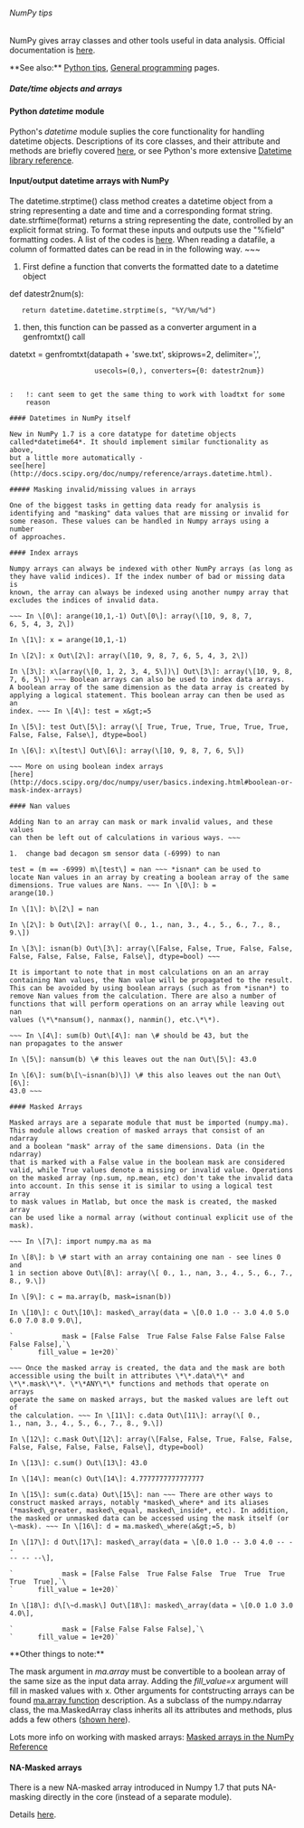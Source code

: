 ###### NumPy tips

NumPy gives array classes and other tools useful in data analysis.
Official documentation is [here](http://docs.scipy.org/doc/).

 **See also:\*\* [Python tips](procedures:pythontips),
        [General programming](procedures:programming) pages.

##### Date/time objects and arrays

#### Python *datetime* module

Python's *datetime* module suplies the core functionality for handling
datetime objects. Descriptions of its core classes, and their attribute
and methods are briefly covered
[here](procedures:pythontips#The_datetime_module), or see
Python's more extensive [Datetime library
reference](http://docs.python.org/library/datetime.html).

#### Input/output datetime arrays with NumPy

The datetime.strptime() class method creates a datetime object from a
string representing a date and time and a corresponding format string.
date.strftime(format) returns a string representing the date, controlled
by an explicit format string. To format these inputs and outputs use the
"%field" formatting codes. A list of the codes is
[here](http://docs.python.org/library/datetime.html#strftime-strptime-behavior).
When reading a datafile, a column of formatted dates can be read in in
the following way. ~~~

1.  First define a function that converts the formatted date to a
    datetime object

def datestr2num(s):

`   return datetime.datetime.strptime(s, "%Y/%m/%d")`

1.  then, this function can be passed as a converter argument in
    a genfromtxt() call

datetxt = genfromtxt(datapath + 'swe.txt', skiprows=2, delimiter=',',

`                     usecols=(0,), converters={0: datestr2num})`

~~~

:   !: cant seem to get the same thing to work with loadtxt for some
    reason

#### Datetimes in NumPy itself

New in NumPy 1.7 is a core datatype for datetime objects
called*datetime64*. It should implement similar functionality as above,
but a little more automatically -
see[here](http://docs.scipy.org/doc/numpy/reference/arrays.datetime.html).

##### Masking invalid/missing values in arrays

One of the biggest tasks in getting data ready for analysis is
identifying and "masking" data values that are missing or invalid for
some reason. These values can be handled in Numpy arrays using a number
of approaches.

#### Index arrays

Numpy arrays can always be indexed with other NumPy arrays (as long as
they have valid indices). If the index number of bad or missing data is
known, the array can always be indexed using another numpy array that
excludes the indices of invalid data.

~~~ In \[0\]: arange(10,1,-1) Out\[0\]: array(\[10, 9, 8, 7,
6, 5, 4, 3, 2\])

In \[1\]: x = arange(10,1,-1)

In \[2\]: x Out\[2\]: array(\[10, 9, 8, 7, 6, 5, 4, 3, 2\])

In \[3\]: x\[array(\[0, 1, 2, 3, 4, 5\])\] Out\[3\]: array(\[10, 9, 8,
7, 6, 5\]) ~~~ Boolean arrays can also be used to index data arrays.
A boolean array of the same dimension as the data array is created by
applying a logical statement. This boolean array can then be used as an
index. ~~~ In \[4\]: test = x&gt;=5

In \[5\]: test Out\[5\]: array(\[ True, True, True, True, True, True,
False, False, False\], dtype=bool)

In \[6\]: x\[test\] Out\[6\]: array(\[10, 9, 8, 7, 6, 5\])

~~~ More on using boolean index arrays
[here](http://docs.scipy.org/doc/numpy/user/basics.indexing.html#boolean-or-mask-index-arrays)

#### Nan values

Adding Nan to an array can mask or mark invalid values, and these values
can then be left out of calculations in various ways. ~~~

1.  change bad decagon sm sensor data (-6999) to nan

test = (m == -6999) m\[test\] = nan ~~~ *isnan* can be used to
locate Nan values in an array by creating a boolean array of the same
dimensions. True values are Nans. ~~~ In \[0\]: b =
arange(10.)

In \[1\]: b\[2\] = nan

In \[2\]: b Out\[2\]: array(\[ 0., 1., nan, 3., 4., 5., 6., 7., 8.,
9.\])

In \[3\]: isnan(b) Out\[3\]: array(\[False, False, True, False, False,
False, False, False, False, False\], dtype=bool) ~~~

It is important to note that in most calculations on an an array
containing Nan values, the Nan value will be propagated to the result.
This can be avoided by using boolean arrays (such as from *isnan*) to
remove Nan values from the calculation. There are also a number of
functions that will perform operations on an array while leaving out nan
values (\*\*nansum(), nanmax(), nanmin(), etc.\*\*).

~~~ In \[4\]: sum(b) Out\[4\]: nan \# should be 43, but the
nan propagates to the answer

In \[5\]: nansum(b) \# this leaves out the nan Out\[5\]: 43.0

In \[6\]: sum(b\[\~isnan(b)\]) \# this also leaves out the nan Out\[6\]:
43.0 ~~~

#### Masked Arrays

Masked arrays are a separate module that must be imported (numpy.ma).
This module allows creation of masked arrays that consist of an ndarray
and a boolean "mask" array of the same dimensions. Data (in the ndarray)
that is marked with a False value in the boolean mask are considered
valid, while True values denote a missing or invalid value. Operations
on the masked array (np.sum, np.mean, etc) don't take the invalid data
into account. In this sense it is similar to using a logical test array
to mask values in Matlab, but once the mask is created, the masked array
can be used like a normal array (without continual explicit use of the
mask).

~~~ In \[7\]: import numpy.ma as ma

In \[8\]: b \# start with an array containing one nan - see lines 0 and
1 in section above Out\[8\]: array(\[ 0., 1., nan, 3., 4., 5., 6., 7.,
8., 9.\])

In \[9\]: c = ma.array(b, mask=isnan(b))

In \[10\]: c Out\[10\]: masked\_array(data = \[0.0 1.0 -- 3.0 4.0 5.0
6.0 7.0 8.0 9.0\],

`            mask = [False False  True False False False False False False False],`\
`      fill_value = 1e+20)`

~~~ Once the masked array is created, the data and the mask are both
accessible using the built in attributes \*\*.data\*\* and
\*\*.mask\*\*. \*\*ANY\*\* functions and methods that operate on arrays
operate the same on masked arrays, but the masked values are left out of
the calculation. ~~~ In \[11\]: c.data Out\[11\]: array(\[ 0.,
1., nan, 3., 4., 5., 6., 7., 8., 9.\])

In \[12\]: c.mask Out\[12\]: array(\[False, False, True, False, False,
False, False, False, False, False\], dtype=bool)

In \[13\]: c.sum() Out\[13\]: 43.0

In \[14\]: mean(c) Out\[14\]: 4.7777777777777777

In \[15\]: sum(c.data) Out\[15\]: nan ~~~ There are other ways to
construct masked arrays, notably *masked\_where* and its aliases
(*masked\_greater, masked\_equal, masked\_inside*, etc). In addition,
the masked or unmasked data can be accessed using the mask itself (or
\~mask). ~~~ In \[16\]: d = ma.masked\_where(a&gt;=5, b)

In \[17\]: d Out\[17\]: masked\_array(data = \[0.0 1.0 -- 3.0 4.0 -- --
-- -- --\],

`            mask = [False False  True False False  True  True  True  True  True],`\
`      fill_value = 1e+20)`

In \[18\]: d\[\~d.mask\] Out\[18\]: masked\_array(data = \[0.0 1.0 3.0
4.0\],

`            mask = [False False False False],`\
`      fill_value = 1e+20)`

~~~

 **Other things to note:\*\*

The mask argument in *ma.array* must be convertible to a boolean array
of the same size as the input data array. Adding the *fill\_value=x*
argument will fill in masked values with x. Other arguments for
contstructing arrays can be found [ma.array
function](http://docs.scipy.org/doc/numpy/reference/generated/numpy.ma.array.html#numpy.ma.array)
description. As a subclass of the numpy.ndarray class, the
ma.MaskedArray class inherits all its attributes and methods, plus adds
a few others ([shown
here](http://docs.scipy.org/doc/numpy/reference/maskedarray.baseclass.html#numpy.ma.MaskedArray)).

Lots more info on working with masked arrays: [Masked arrays in the
NumPy
Reference](http://docs.scipy.org/doc/numpy/reference/maskedarray.html)

#### NA-Masked arrays

There is a new NA-masked array introduced in Numpy 1.7 that puts
NA-masking directly in the core (instead of a separate module).

Details
[here](http://docs.scipy.org/doc/numpy/reference/arrays.maskna.html).
